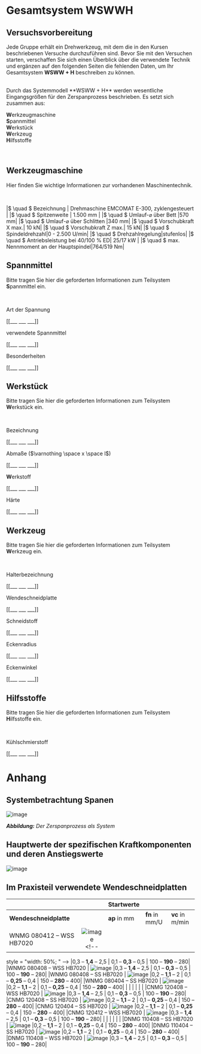 <!--

author:   Nancy Brinkmann, Ronny Stolze

email:    nancy.brinkmann@hs-magdeburg.de, ronny.stolze@hs-magdeburg.de

version:  1.0.0

language: de_DE

narrator: DE FEMALE

-->

# **Gesamtsystem WSWWH**

<h2>Versuchsvorbereitung</h2>

Jede Gruppe erhält ein Drehwerkzeug, mit dem die in den Kursen beschriebenen Versuche durchzuführen sind. Bevor Sie mit den Versuchen starten, verschaffen Sie sich einen Überblick über die verwendete Technik und
ergänzen auf den folgenden Seiten die fehlenden Daten, um Ihr Gesamtsystem **WSWW + H** beschreiben zu können.

<br>
Durch das Systemmodell **WSWW + H** werden wesentliche Eingangsgrößen für den Zerspanprozess beschrieben. Es setzt sich zusammen aus:

<br>

<!--
style="font-size: 18px; "
-->
**W**erkzeugmaschine <br>
**S**pannmittel<br>
**W**erkstück<br>
**W**erkzeug<br>
**H**ilfsstoffe

<br>


## **W**erkzeugmaschine

Hier finden Sie wichtige Informationen zur vorhandenen Maschinentechnik.

<br>

<!--
style="width: 100%; "
-->
|$ \quad $ Bezeichnung | Drehmaschine EMCOMAT E-300, zyklengesteuert |
|$ \quad $ Spitzenweite  | 1.500 mm  |
|$ \quad $ Umlauf-$\varnothing$ über Bett	|570 mm|
|$ \quad $ Umlauf-$\varnothing$ über Schlitten |340 mm|
|$ \quad $ Vorschubkraft X max.| 10 kN|
|$ \quad $ Vorschubkraft Z max.| 15 kN|
|$ \quad $ Spindeldrehzahl|0 - 2.500 U/min|
|$ \quad $ Drehzahlregelung|stufenlos|
|$ \quad $ Antriebsleistung bei 40/100 % ED| 25/17 kW |
|$ \quad $ max. Nennmoment an der Hauptspindel|764/519 Nm|


## **S**pannmittel

Bitte tragen Sie hier die geforderten Informationen zum Teilsystem **S**pannmittel ein.

<br>

Art der Spannung

[[___ ___ ___]]

verwendete Spannmittel

[[___ ___ ___]]

Besonderheiten

[[___ ___ ___]]


## **W**erkstück

Bitte tragen Sie hier die geforderten Informationen zum Teilsystem **W**erkstück ein.

<br>

Bezeichnung

[[___ ___ ___]]

Abmaße ($\varnothing \space x \space l$)

[[___ ___ ___]]

**W**erkstoff

[[___ ___ ___]]

Härte

[[___ ___ ___]]


## **W**erkzeug

Bitte tragen Sie hier die geforderten Informationen zum Teilsystem **W**erkzeug ein.

<br>

Halterbezeichnung

[[___ ___ ___]]

Wendeschneidplatte

[[___ ___ ___]]

Schneidstoff

[[___ ___ ___]]

Eckenradius

[[___ ___ ___]]

Eckenwinkel

[[___ ___ ___]]


## **H**ilfsstoffe

Bitte tragen Sie hier die geforderten Informationen zum Teilsystem **H**ilfsstoffe ein.

<br>

Kühlschmierstoff

[[___ ___ ___]]


# **Anhang**

## Systembetrachtung Spanen

![image](images/Der_Zerspanprozess_als_System-FT.png)<!--
style = "width: 100%; "
-->

<!--
style="font-size: 14px; width: 100%; margin: 0.25em 1;"
-->
***Abbildung:*** *Der Zerspanprozess als System*

## Hauptwerte der spezifischen Kraftkomponenten und deren Anstiegswerte

![image](images/Hauptwerte_Kraftkomp.png)<!--
style = "width: 100%; "
-->


## Im Praxisteil verwendete Wendeschneidplatten

<!--
style="width: 100%; "
-->
|  |  | Startwerte | | |
|--- |:---: |--- |--- | ---|
| **Wendeschneidplatte** | | **ap** in mm | **fn** in mm/U | **vc** in m/min |
|WNMG 080412 – WSS HB7020 | ![image](images/WNMG-080412-WSS.png)<!--
style = "width: 50%; "
--> |0,3 – **1,4** – 2,5  | 0,1 – **0,3** – 0,5 | 100 – **190** – 280|
|WNMG 080408 – WSS HB7020 | ![image](images/WNMG-080408-WSS.png)<!--
style = "width: 50%; "
--> |0,3 – **1,4** – 2,5  | 0,1 – **0,3** – 0,5 | 100 – **190** – 280|
|WNMG 080408 – SS HB7020 | ![image](images/WNMG-080408-SS.png)<!--
style = "width: 50%; "
--> |0,2 – **1,1** – 2  | 0,1 – **0,25** – 0,4 | 150 – **280** – 400|
|WNMG 080404 – SS HB7020 | ![image](images/WNMG-080404-SS.png)<!--
style = "width: 50%; "
--> |0,2 – **1,1** – 2  | 0,1 – **0,25** – 0,4 | 150 – **280** – 400|
| | | | | |
|CNMG 120408 – WSS HB7020 | ![image](images/CNMG-120408-WSS.png)<!--
style = "width: 50%; "
--> |0,3 – **1,4** – 2,5  | 0,1 – **0,3** – 0,5 | 100 – **190** – 280|
|CNMG 120408 – SS HB7020 | ![image](images/CNMG-120408-SS.png)<!--
style = "width: 60%; "
--> |0,2 – **1,1** – 2  | 0,1 – **0,25** – 0,4 | 150 – **280** – 400|
|CNMG 120404 – SS HB7020 | ![image](images/CNMG-120404-SS.png)<!--
style = "width: 50%; "
--> |0,2 – **1,1** – 2  | 0,1 – **0,25** – 0,4 | 150 – **280** – 400|
|CNMG 120412 – WSS HB7020 | ![image](images/CNMG-120412-WSS.png)<!--
style = "width: 50%; "
--> |0,3 – **1,4** – 2,5  | 0,1 – **0,3** – 0,5 | 100 – **190** – 280|
| | | | | |
|DNMG 110408 – SS HB7020 | ![image](images/DNMG-110408-SS.png)<!--
style = "width: 40%; "
--> |0,2 – **1,1** – 2  | 0,1 – **0,25** – 0,4 | 150 – **280** – 400|
|DNMG 110404 – SS HB7020 | ![image](images/DNMG-110404-SS.png)<!--
style = "width: 40%; "
--> |0,2 – **1,1** – 2  | 0,1 – **0,25** – 0,4 | 150 – **280** – 400|
|DNMG 110408 – WSS HB7020 | ![image](images/DNMG-110408-WSS.png)<!--
style = "width: 40%; "
--> |0,3 – **1,4** – 2,5  | 0,1 – **0,3** – 0,5 | 100 – **190** – 280|

